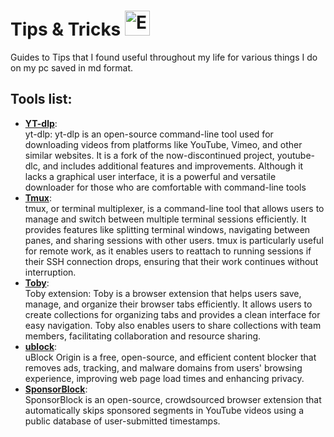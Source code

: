 # Tips & Tricks <img src="https://cdn.7tv.app/emote/60dd13426ef5a66f4134f804/4x.webp" alt="EZ"  width="40" />
Guides to Tips that I found useful throughout my life for various things I do on my pc saved in md format.
## Tools list:
- [**YT-dlp**](yt_playlist_dl.md):
  </br>
      yt-dlp: yt-dlp is an open-source command-line tool used for downloading videos from platforms like YouTube, Vimeo, and other similar websites. It is a fork of the now-discontinued project, youtube-dlc, and includes additional features and improvements. Although it lacks a graphical user interface, it is a powerful and versatile downloader for those who are comfortable with command-line tools
  </br>
- [**Tmux**](Ubuntu_Terminal_multiplexing.md):
    </br>
      tmux, or terminal multiplexer, is a command-line tool that allows users to manage and switch between multiple terminal sessions efficiently. It provides features like splitting terminal windows, navigating between panes, and sharing sessions with other users. tmux is particularly useful for remote work, as it enables users to reattach to running sessions if their SSH connection drops, ensuring that their work continues without interruption.
  </br>
- [**Toby**](Toby_Browser_Extension.md):
   </br>
       Toby extension: Toby is a browser extension that helps users save, manage, and organize their browser tabs efficiently. It allows users to create collections for organizing tabs and provides a clean interface for easy navigation. Toby also enables users to share collections with team members, facilitating collaboration and resource sharing.
  </br>
- [**ublock**](uBlock_Origin.md):
   </br>
       uBlock Origin is a free, open-source, and efficient content blocker that removes ads, tracking, and malware domains from users' browsing experience, improving web page load times and enhancing privacy.
   </br>
- [**SponsorBlock**](SponsorBlock.md):
   </br>
       SponsorBlock is an open-source, crowdsourced browser extension that automatically skips sponsored segments in YouTube videos using a public database of user-submitted timestamps.
   </br>

